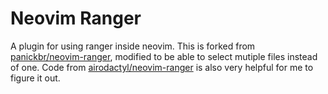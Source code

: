 # Neovim Ranger

A plugin for using ranger inside neovim. This is forked from [panickbr/neovim-ranger](https://github.com/panickbr/neovim-ranger), modified to be able to select mutiple files instead of one. Code from [airodactyl/neovim-ranger](https://github.com/airodactyl/neovim-ranger) is also very helpful for me to figure it out. 
